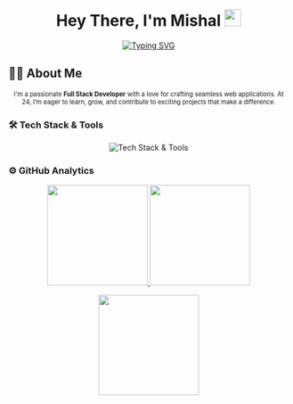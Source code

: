 <h1 align="center"> Hey There, I'm Mishal <img src="https://raw.githubusercontent.com/Mishel-07/Mishel-07/main/hand.gif" width="30px"> </h1> 
<p align="center">
  <a href="https://github.com/Mishel-07">
    <img src="https://readme-typing-svg.herokuapp.com?font=Fira+Code&pause=1000&color=00FF00&center=true&vCenter=true&width=435&lines=Full+Stack+Developer;Tech+Enthusiast;Problem+Solver" alt="Typing SVG" />
  </a>
</p>

## 👨‍💻 About Me
<p align="center" style="font-size: 0.8em;">
  I'm a passionate <strong>Full Stack Developer</strong> with a love for crafting seamless web applications. At 24, I’m eager to learn, grow, and contribute to exciting projects that make a difference.
</p>

### 🛠 Tech Stack & Tools

<div align="center">
  <img src="https://skillicons.dev/icons?i=python,go,javascript,dart,java,c,cpp,bootstrap,html,css,kafka,spring,vue,swagger,postman,gcp,figma,markdown,flutter,flask,redis,mongodb,postgres,elasticsearch,git,github,vscode,eclipse,brave,jenkins,slack,bitbucket,confluence,jira,notion,adobe,canva,maven,splunk,sonarlint" alt="Tech Stack & Tools" />
</div>

### ⚙️ GitHub Analytics

<p align="center">
  <a href="https://github.com/Mishel-07">
    <img height="180em" src="https://github-readme-stats-eight-theta.vercel.app/api?username=Mishel-07&show_icons=true&include_all_commits=true&count_private=true&theme=radical&hide_border=true" />
  </a>
  <a href="https://github.com/Mishel-07">
    <img height="180em" src="https://github-readme-stats-eight-theta.vercel.app/api/top-langs/?username=Mishel-07&layout=compact&langs_count=8&theme=radical&hide_border=true" />
  </a>
</p>

<p align="center">
  <img height="180em" src="https://github-readme-streak-stats.herokuapp.com/?user=Mishel-07&theme=radical&hide_border=true" />
</p>
